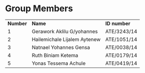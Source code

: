 # Group Members 
<table>
  <tr>
    <td><b>Number</b></td>
    <td><b>Name</b></td>
    <td><b>ID number</b></td>
  </tr>
  <tr>
    <td>1</td>
    <td>Gerawork Aklilu G/yohannes</td>
    <td>ATE/3243/14</td>
  </tr>
   <tr>
    <td>2</td>
    <td>Hailemichale Lijalem Aytenew</td>
    <td>ATE/1051/14</td>
  </tr>
   <tr>
    <td>3</td>
    <td>Natnael Yohannes Gensa </td>
    <td>ATE/0038/14</td>
  </tr>
   <tr>
    <td>4</td>
    <td>Ruth Biniam Ketema</td>
    <td>ATE/0179/14</td>
  </tr>
   <tr>
    <td>5</td>
    <td>Yonas Tessema Achule </td>
    <td>ATE/0419/14</td>
  </tr>
</table>

